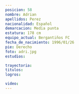 ```yaml
---
posicion: 58
nombre: Adrian
apellidos: Perez
nacionalidad: Español
demarcacion: Media punta
estatura: 178 cm
equipo_actual: Bergantiños FC
fecha_de_nacimiento: 1996/01/26
pie: Derecho
foto: adri.jpg
estudios:

trayectoria: 
titulos:
logros:

video:
---
```

